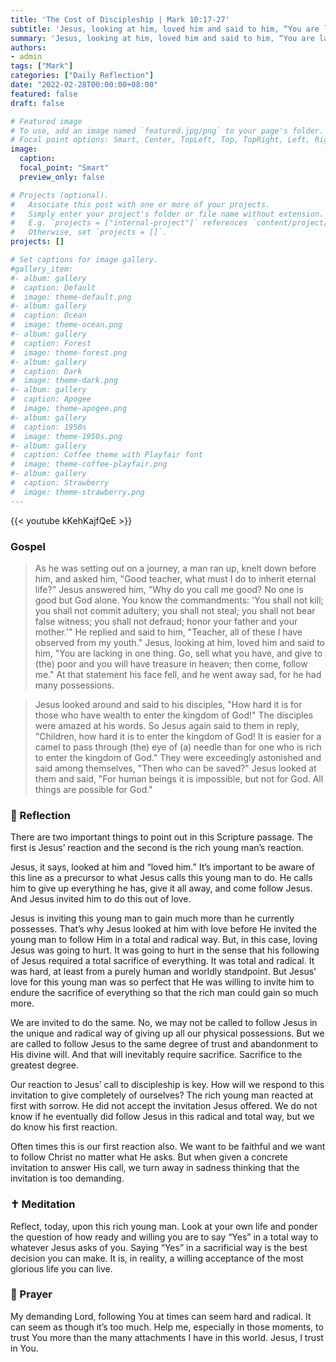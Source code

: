 ```yaml
---
title: 'The Cost of Discipleship | Mark 10:17-27'
subtitle: 'Jesus, looking at him, loved him and said to him, “You are lacking in one thing. Go, sell what you have, and give to the poor and you will have treasure in heaven; then come, follow me.” At that statement, his face fell, and he went away sad, for he had many possessions.  Mark 10:21-22'
summary: 'Jesus, looking at him, loved him and said to him, “You are lacking in one thing. Go, sell what you have, and give to the poor and you will have treasure in heaven; then come, follow me.” At that statement, his face fell, and he went away sad, for he had many possessions.  Mark 10:21-22'
authors:
- admin
tags: ["Mark"]
categories: ["Daily Reflection"]
date: "2022-02-28T00:00:00+08:00"
featured: false
draft: false

# Featured image
# To use, add an image named `featured.jpg/png` to your page's folder.
# Focal point options: Smart, Center, TopLeft, Top, TopRight, Left, Right, BottomLeft, Bottom, BottomRight
image:
  caption:
  focal_point: "Smart"
  preview_only: false

# Projects (optional).
#   Associate this post with one or more of your projects.
#   Simply enter your project's folder or file name without extension.
#   E.g. `projects = ["internal-project"]` references `content/project/deep-learning/index.md`.
#   Otherwise, set `projects = []`.
projects: []

# Set captions for image gallery.
#gallery_item:
#- album: gallery
#  caption: Default
#  image: theme-default.png
#- album: gallery
#  caption: Ocean
#  image: theme-ocean.png
#- album: gallery
#  caption: Forest
#  image: theme-forest.png
#- album: gallery
#  caption: Dark
#  image: theme-dark.png
#- album: gallery
#  caption: Apogee
#  image: theme-apogee.png
#- album: gallery
#  caption: 1950s
#  image: theme-1950s.png
#- album: gallery
#  caption: Coffee theme with Playfair font
#  image: theme-coffee-playfair.png
#- album: gallery
#  caption: Strawberry
#  image: theme-strawberry.png
---
```


{{< youtube kKehKajfQeE >}}

### Gospel
> As he was setting out on a journey, a man ran up, knelt down before him, and asked him, "Good teacher, what must I do to inherit eternal life?" Jesus answered him, "Why do you call me good? No one is good but God alone. You know the commandments: 'You shall not kill; you shall not commit adultery; you shall not steal; you shall not bear false witness; you shall not defraud; honor your father and your mother.'" He replied and said to him, "Teacher, all of these I have observed from my youth." Jesus, looking at him, loved him and said to him, "You are lacking in one thing. Go, sell what you have, and give to (the) poor and you will have treasure in heaven; then come, follow me." At that statement his face fell, and he went away sad, for he had many possessions.

> Jesus looked around and said to his disciples, "How hard it is for those who have wealth to enter the kingdom of God!" The disciples were amazed at his words. So Jesus again said to them in reply, "Children, how hard it is to enter the kingdom of God! It is easier for a camel to pass through (the) eye of (a) needle than for one who is rich to enter the kingdom of God." They were exceedingly astonished and said among themselves, "Then who can be saved?" Jesus looked at them and said, "For human beings it is impossible, but not for God. All things are possible for God."

### :speech_balloon: Reflection
There are two important things to point out in this Scripture passage.  The first is Jesus’ reaction and the second is the rich young man’s reaction.

Jesus, it says, looked at him and “loved him.”  It’s important to be aware of this line as a precursor to what Jesus calls this young man to do.  He calls him to give up everything he has, give it all away, and come follow Jesus.  And Jesus invited him to do this out of love.  

Jesus is inviting this young man to gain much more than he currently possesses.  That’s why Jesus looked at him with love before He invited the young man to follow Him in a total and radical way.  But, in this case, loving Jesus was going to hurt.  It was going to hurt in the sense that his following of Jesus required a total sacrifice of everything.  It was total and radical.  It was hard, at least from a purely human and worldly standpoint.
 But Jesus’ love for this young man was so perfect that He was willing to invite him to endure the sacrifice of everything so that the rich man could gain so much more.

We are invited to do the same.  No, we may not be called to follow Jesus in the unique and radical way of giving up all our physical possessions.  But we are called to follow Jesus to the same degree of trust and abandonment to His divine will.  And that will inevitably require sacrifice.  Sacrifice to the greatest degree.  

Our reaction to Jesus’ call to discipleship is key.  How will we respond to this invitation to give completely of ourselves?  The rich young man reacted at first with sorrow.  He did not accept the invitation Jesus offered.  We do not know if he eventually did follow Jesus in this radical and total way, but we do know his first reaction.  

Often times this is our first reaction also.  We want to be faithful and we want to follow Christ no matter what He asks.  But when given a concrete invitation to answer His call, we turn away in sadness thinking that the invitation is too demanding.

### :latin_cross: Meditation
Reflect, today, upon this rich young man.  Look at your own life and ponder the question of how ready and willing you are to say “Yes” in a total way to whatever Jesus asks of you.  Saying “Yes” in a sacrificial way is the best decision you can make.  It is, in reality, a willing acceptance of the most glorious life you can live.

### :pray: Prayer
My demanding Lord, following You at times can seem hard and radical.  It can seem as though it’s too much.  Help me, especially in those moments, to trust You more than the many attachments I have in this world.  Jesus, I trust in You.
